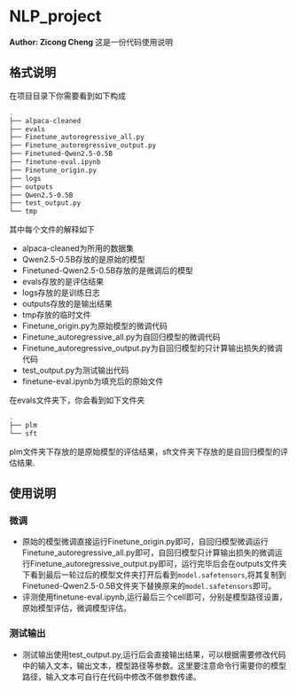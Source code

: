 # NLP_project
**Author: Zicong Cheng**
这是一份代码使用说明
## 格式说明
在项目目录下你需要看到如下构成
```bash
.
├── alpaca-cleaned
├── evals
├── Finetune_autoregressive_all.py
├── Finetune_autoregressive_output.py
├── Finetuned-Qwen2.5-0.5B
├── finetune-eval.ipynb
├── Finetune_origin.py
├── logs
├── outputs
├── Qwen2.5-0.5B
├── test_output.py
└── tmp
```
其中每个文件的解释如下
- alpaca-cleaned为所用的数据集
- Qwen2.5-0.5B存放的是原始的模型
- Finetuned-Qwen2.5-0.5B存放的是微调后的模型
- evals存放的是评估结果
- logs存放的是训练日志
- outputs存放的是输出结果
- tmp存放的临时文件
- Finetune_origin.py为原始模型的微调代码
- Finetune_autoregressive_all.py为自回归模型的微调代码
- Finetune_autoregressive_output.py为自回归模型的只计算输出损失的微调代码
- test_output.py为测试输出代码
- finetune-eval.ipynb为填充后的原始文件

在evals文件夹下，你会看到如下文件夹
```bash
.
├── plm
└── sft
```
plm文件夹下存放的是原始模型的评估结果，sft文件夹下存放的是自回归模型的评估结果.

## 使用说明
### 微调
- 原始的模型微调直接运行Finetune_origin.py即可，自回归模型微调运行Finetune_autoregressive_all.py即可，自回归模型只计算输出损失的微调运行Finetune_autoregressive_output.py即可，运行完毕后会在outputs文件夹下看到最后一轮过后的模型文件夹打开后看到`model.safetensors`,将其复制到Finetuned-Qwen2.5-0.5B文件夹下替换原来的`model.safetensors`即可。
- 评测使用finetune-eval.ipynb,运行最后三个cell即可，分别是模型路径设置，原始模型评估，微调模型评估。

### 测试输出
- 测试输出使用test_output.py,运行后会直接输出结果，可以根据需要修改代码中的输入文本，输出文本，模型路径等参数。这里要注意命令行需要你的模型路径，输入文本可自行在代码中修改不做参数传递。
